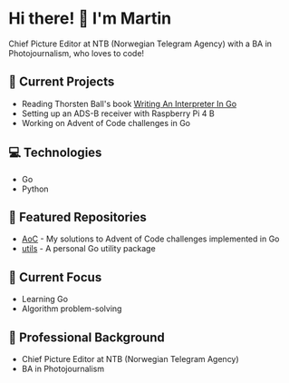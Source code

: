 # Hi there! 👋 I'm Martin

Chief Picture Editor at NTB (Norwegian Telegram Agency) with a BA in Photojournalism, who loves to code!

## 🔭 Current Projects
- Reading Thorsten Ball's book [Writing An Interpreter In Go](https://interpreterbook.com/)
- Setting up an ADS-B receiver with Raspberry Pi 4 B
- Working on Advent of Code challenges in Go

## 💻 Technologies
- Go
- Python

## 🌟 Featured Repositories
- [AoC](https://github.com/martindotexe/AoC) - My solutions to Advent of Code challenges implemented in Go
- [utils](https://github.com/martindotexe/utils) - A personal Go utility package

## 🎯 Current Focus
- Learning Go
- Algorithm problem-solving

## 📸 Professional Background
- Chief Picture Editor at NTB (Norwegian Telegram Agency)
- BA in Photojournalism
